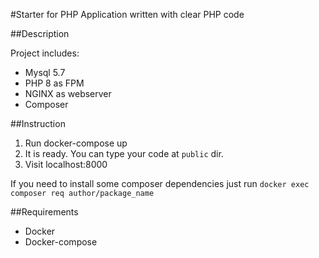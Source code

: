 #Starter for PHP Application written with clear PHP code

##Description

Project includes:

- Mysql 5.7
- PHP 8 as FPM
- NGINX as webserver
- Composer

##Instruction

1. Run docker-compose up
2. It is ready. You can type your code at `public` dir.
3. Visit localhost:8000

If you need to install some composer dependencies just run `docker exec composer req author/package_name`

##Requirements

- Docker
- Docker-compose
